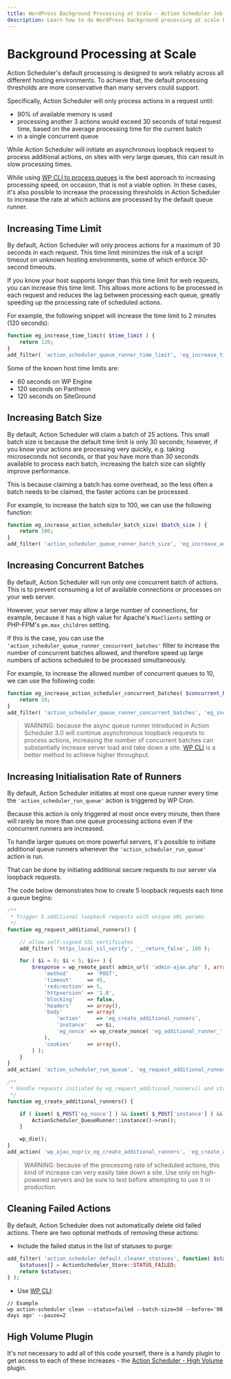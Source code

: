```yaml
---
title: WordPress Background Processing at Scale - Action Scheduler Job Queue
description: Learn how to do WordPress background processing at scale by tuning the Action Scheduler job queue's default WP Cron runner.
---
```

# Background Processing at Scale

Action Scheduler's default processing is designed to work reliably across all different hosting environments. To achieve that, the default processing thresholds are more conservative than many servers could support.

Specifically, Action Scheduler will only process actions in a request until:

* 90% of available memory is used
* processing another 3 actions would exceed 30 seconds of total request time, based on the average processing time for the current batch
* in a single concurrent queue

While Action Scheduler will initiate an asynchronous loopback request to process additional actions, on sites with very large queues, this can result in slow processing times.

While using [WP CLI to process queues](/wp-cli/) is the best approach to increasing processing speed, on occasion, that is not a viable option. In these cases, it's also possible to increase the processing thresholds in Action Scheduler to increase the rate at which actions are processed by the default queue runner.

## Increasing Time Limit

By default, Action Scheduler will only process actions for a maximum of 30 seconds in each request. This time limit minimizes the risk of a script timeout on unknown hosting environments, some of which enforce 30-second timeouts.

If you know your host supports longer than this time limit for web requests, you can increase this time limit. This allows more actions to be processed in each request and reduces the lag between processing each queue, greatly speeding up the processing rate of scheduled actions.

For example, the following snippet will increase the time limit to 2 minutes (120 seconds):

```php
function eg_increase_time_limit( $time_limit ) {
	return 120;
}
add_filter( 'action_scheduler_queue_runner_time_limit', 'eg_increase_time_limit' );
```

Some of the known host time limits are:

* 60 seconds on WP Engine
* 120 seconds on Pantheon
* 120 seconds on SiteGround

## Increasing Batch Size

By default, Action Scheduler will claim a batch of 25 actions. This small batch size is because the default time limit is only 30 seconds; however, if you know your actions are processing very quickly, e.g. taking microseconds not seconds, or that you have more than 30 seconds available to process each batch, increasing the batch size can slightly improve performance.

This is because claiming a batch has some overhead, so the less often a batch needs to be claimed, the faster actions can be processed.

For example, to increase the batch size to 100, we can use the following function:

```php
function eg_increase_action_scheduler_batch_size( $batch_size ) {
	return 100;
}
add_filter( 'action_scheduler_queue_runner_batch_size', 'eg_increase_action_scheduler_batch_size' );
```

## Increasing Concurrent Batches

By default, Action Scheduler will run only one concurrent batch of actions. This is to prevent consuming a lot of available connections or processes on your web server.

However, your server may allow a large number of connections, for example, because it has a high value for Apache's `MaxClients` setting or PHP-FPM's `pm.max_children` setting.

If this is the case, you can use the `'action_scheduler_queue_runner_concurrent_batches'` filter to increase the number of concurrent batches allowed, and therefore speed up large numbers of actions scheduled to be processed simultaneously.

For example, to increase the allowed number of concurrent queues to 10, we can use the following code:

```php
function eg_increase_action_scheduler_concurrent_batches( $concurrent_batches ) {
	return 10;
}
add_filter( 'action_scheduler_queue_runner_concurrent_batches', 'eg_increase_action_scheduler_concurrent_batches' );
```

> WARNING: because the async queue runner introduced in Action Scheduler 3.0 will continue asynchronous loopback requests to process actions, increasing the number of concurrent batches can substantially increase server load and take down a site. [WP CLI](/wp-cli/) is a better method to achieve higher throughput.

## Increasing Initialisation Rate of Runners

By default, Action Scheduler initiates at most one queue runner every time the `'action_scheduler_run_queue'` action is triggered by WP Cron.

Because this action is only triggered at most once every minute, then there will rarely be more than one queue processing actions even if the concurrent runners are increased.

To handle larger queues on more powerful servers, it's possible to initiate additional queue runners whenever the `'action_scheduler_run_queue'` action is run.

That can be done by initiating additional secure requests to our server via loopback requests.

The code below demonstrates how to create 5 loopback requests each time a queue begins:

```php
/**
 * Trigger 5 additional loopback requests with unique URL params.
 */
function eg_request_additional_runners() {

	// allow self-signed SSL certificates
	add_filter( 'https_local_ssl_verify', '__return_false', 100 );

	for ( $i = 0; $i < 5; $i++ ) {
		$response = wp_remote_post( admin_url( 'admin-ajax.php' ), array(
			'method'      => 'POST',
			'timeout'     => 45,
			'redirection' => 5,
			'httpversion' => '1.0',
			'blocking'    => false,
			'headers'     => array(),
			'body'        => array(
				'action'     => 'eg_create_additional_runners',
				'instance'   => $i,
				'eg_nonce' => wp_create_nonce( 'eg_additional_runner_' . $i ),
			),
			'cookies'     => array(),
		) );
	}
}
add_action( 'action_scheduler_run_queue', 'eg_request_additional_runners', 0 );

/**
 * Handle requests initiated by eg_request_additional_runners() and start a queue runner if the request is valid.
 */
function eg_create_additional_runners() {

	if ( isset( $_POST['eg_nonce'] ) && isset( $_POST['instance'] ) && wp_verify_nonce( $_POST['eg_nonce'], 'eg_additional_runner_' . $_POST['instance'] ) ) {
		ActionScheduler_QueueRunner::instance()->run();
	}

	wp_die();
}
add_action( 'wp_ajax_nopriv_eg_create_additional_runners', 'eg_create_additional_runners', 0 );
```

> WARNING: because of the processing rate of scheduled actions, this kind of increase can very easily take down a site. Use only on high-powered servers and be sure to test before attempting to use it in production.

## Cleaning Failed Actions

By default, Action Scheduler does not automatically delete old failed actions. There are two optional methods of removing these actions:

- Include the failed status in the list of statuses to purge:
```php
add_filter( 'action_scheduler_default_cleaner_statuses', function( $statuses ) {
    $statuses[] = ActionScheduler_Store::STATUS_FAILED;
    return $statuses;
} );
```
- Use [WP CLI](/wp-cli/):
```shell
// Example
wp action-scheduler clean --status=failed --batch-size=50 --before='90 days ago' --pause=2
```

## High Volume Plugin

It's not necessary to add all of this code yourself, there is a handy plugin to get access to each of these increases - the [Action Scheduler - High Volume](https://github.com/woocommerce/action-scheduler-high-volume) plugin.

